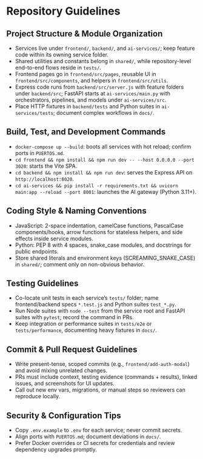 # Repository Guidelines

## Project Structure & Module Organization

- Services live under `frontend/`, `backend/`, and `ai-services/`; keep feature code within its owning service folder.
- Shared utilities and constants belong in `shared/`, while repository-level end-to-end flows reside in `tests/`.
- Frontend pages go in `frontend/src/pages`, reusable UI in `frontend/src/components`, and helpers in `frontend/src/utils`.
- Express code runs from `backend/src/server.js` with feature folders under `backend/src`; FastAPI starts at `ai-services/main.py` with orchestrators, pipelines, and models under `ai-services/src`.
- Place HTTP fixtures in `backend/tests` and Python suites in `ai-services/tests`; document complex workflows in `docs/`.

## Build, Test, and Development Commands

- `docker-compose up --build`: boots all services with hot reload; confirm ports in `PUERTOS.md`.
- `cd frontend && npm install && npm run dev -- --host 0.0.0.0 --port 3020`: starts the Vite SPA.
- `cd backend && npm install && npm run dev`: serves the Express API on `http://localhost:8020`.
- `cd ai-services && pip install -r requirements.txt && uvicorn main:app --reload --port 8001`: launches the AI gateway (Python 3.11+).

## Coding Style & Naming Conventions

- JavaScript: 2-space indentation, camelCase functions, PascalCase components/hooks, arrow functions for stateless helpers, and side effects inside service modules.
- Python: PEP 8 with 4 spaces, snake_case modules, and docstrings for public endpoints.
- Store shared literals and environment keys (SCREAMING_SNAKE_CASE) in `shared/`; comment only on non-obvious behavior.

## Testing Guidelines

- Co-locate unit tests in each service’s `tests/` folder; name frontend/backend specs `*.test.js` and Python suites `test_*.py`.
- Run Node suites with `node --test` from the service root and FastAPI suites with `pytest`; record the command in PRs.
- Keep integration or performance suites in `tests/e2e` or `tests/performance`, documenting heavy fixtures in `docs/`.

## Commit & Pull Request Guidelines

- Write present-tense, scoped commits (e.g., `frontend/add-auth-modal`) and avoid mixing unrelated changes.
- PRs must include context, testing evidence (commands + results), linked issues, and screenshots for UI updates.
- Call out new env vars, migrations, or manual steps so reviewers can reproduce locally.

## Security & Configuration Tips

- Copy `.env.example` to `.env` for each service; never commit secrets.
- Align ports with `PUERTOS.md`; document deviations in `docs/`.
- Prefer Docker overrides or CI secrets for credentials and review dependency upgrades promptly.
